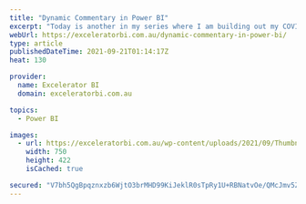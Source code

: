 ```yaml
---
title: "Dynamic Commentary in Power BI"
excerpt: "Today is another in my series where I am building out my COVID report for Australia. There are a few things I cover in the video today.  The main &#8220;new&#8221; concept is the dynamic commentary, but I also show you some more warts and all insider view of building a [...]Read More »"
webUrl: https://exceleratorbi.com.au/dynamic-commentary-in-power-bi/
type: article
publishedDateTime: 2021-09-21T01:14:17Z
heat: 130

provider:
  name: Excelerator BI
  domain: exceleratorbi.com.au

topics:
  - Power BI

images:
  - url: https://exceleratorbi.com.au/wp-content/uploads/2021/09/Thumbnail-e1632139127781.jpg
    width: 750
    height: 422
    isCached: true

secured: "V7bh5QgBpqznxzb6WjtO3brMHD99KiJeklR0sTpRy1U+RBNatvOe/QMcJmv5Zdn+3aW1na+olWXnqR4yjdnMNtub1OQZd47TRC9YZH5spS6WJ2L2UskLKVm4yQrqnzzxEUsEkFDo2N9dQFHULH/xDnxmNMmo+PyJGvosEjRlfyKgb99IWNTapPyA4/vPkVIOejkEeToHtM4Dh65vbawkIpnMC3fko154LPHxe3PJ5Xp5jm7fWe4PuMMBNwLJQAcoaw/pQcY5tdrgcYUKHBEU1nB0nHAw55BgZjILMaF4R4Dxu148UMG4x4oKnSF5LEHYVGGFyGokSAi5ADny0H1ebAf+1SnSU6Q5QeIdiTh0q0M=;IvCHf80EO3G/3xUqvMcTrA=="
---
```


